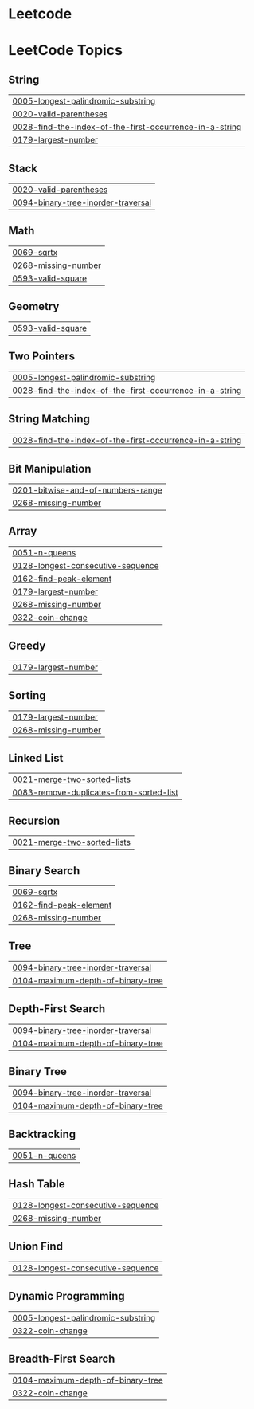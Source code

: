 # Leetcode
<!---LeetCode Topics Start-->
# LeetCode Topics
## String
|  |
| ------- |
| [0005-longest-palindromic-substring](https://github.com/SATHYARAJU-2599/Leetcode/tree/master/0005-longest-palindromic-substring) |
| [0020-valid-parentheses](https://github.com/SATHYARAJU-2599/Leetcode/tree/master/0020-valid-parentheses) |
| [0028-find-the-index-of-the-first-occurrence-in-a-string](https://github.com/SATHYARAJU-2599/Leetcode/tree/master/0028-find-the-index-of-the-first-occurrence-in-a-string) |
| [0179-largest-number](https://github.com/SATHYARAJU-2599/Leetcode/tree/master/0179-largest-number) |
## Stack
|  |
| ------- |
| [0020-valid-parentheses](https://github.com/SATHYARAJU-2599/Leetcode/tree/master/0020-valid-parentheses) |
| [0094-binary-tree-inorder-traversal](https://github.com/SATHYARAJU-2599/Leetcode/tree/master/0094-binary-tree-inorder-traversal) |
## Math
|  |
| ------- |
| [0069-sqrtx](https://github.com/SATHYARAJU-2599/Leetcode/tree/master/0069-sqrtx) |
| [0268-missing-number](https://github.com/SATHYARAJU-2599/Leetcode/tree/master/0268-missing-number) |
| [0593-valid-square](https://github.com/SATHYARAJU-2599/Leetcode/tree/master/0593-valid-square) |
## Geometry
|  |
| ------- |
| [0593-valid-square](https://github.com/SATHYARAJU-2599/Leetcode/tree/master/0593-valid-square) |
## Two Pointers
|  |
| ------- |
| [0005-longest-palindromic-substring](https://github.com/SATHYARAJU-2599/Leetcode/tree/master/0005-longest-palindromic-substring) |
| [0028-find-the-index-of-the-first-occurrence-in-a-string](https://github.com/SATHYARAJU-2599/Leetcode/tree/master/0028-find-the-index-of-the-first-occurrence-in-a-string) |
## String Matching
|  |
| ------- |
| [0028-find-the-index-of-the-first-occurrence-in-a-string](https://github.com/SATHYARAJU-2599/Leetcode/tree/master/0028-find-the-index-of-the-first-occurrence-in-a-string) |
## Bit Manipulation
|  |
| ------- |
| [0201-bitwise-and-of-numbers-range](https://github.com/SATHYARAJU-2599/Leetcode/tree/master/0201-bitwise-and-of-numbers-range) |
| [0268-missing-number](https://github.com/SATHYARAJU-2599/Leetcode/tree/master/0268-missing-number) |
## Array
|  |
| ------- |
| [0051-n-queens](https://github.com/SATHYARAJU-2599/Leetcode/tree/master/0051-n-queens) |
| [0128-longest-consecutive-sequence](https://github.com/SATHYARAJU-2599/Leetcode/tree/master/0128-longest-consecutive-sequence) |
| [0162-find-peak-element](https://github.com/SATHYARAJU-2599/Leetcode/tree/master/0162-find-peak-element) |
| [0179-largest-number](https://github.com/SATHYARAJU-2599/Leetcode/tree/master/0179-largest-number) |
| [0268-missing-number](https://github.com/SATHYARAJU-2599/Leetcode/tree/master/0268-missing-number) |
| [0322-coin-change](https://github.com/SATHYARAJU-2599/Leetcode/tree/master/0322-coin-change) |
## Greedy
|  |
| ------- |
| [0179-largest-number](https://github.com/SATHYARAJU-2599/Leetcode/tree/master/0179-largest-number) |
## Sorting
|  |
| ------- |
| [0179-largest-number](https://github.com/SATHYARAJU-2599/Leetcode/tree/master/0179-largest-number) |
| [0268-missing-number](https://github.com/SATHYARAJU-2599/Leetcode/tree/master/0268-missing-number) |
## Linked List
|  |
| ------- |
| [0021-merge-two-sorted-lists](https://github.com/SATHYARAJU-2599/Leetcode/tree/master/0021-merge-two-sorted-lists) |
| [0083-remove-duplicates-from-sorted-list](https://github.com/SATHYARAJU-2599/Leetcode/tree/master/0083-remove-duplicates-from-sorted-list) |
## Recursion
|  |
| ------- |
| [0021-merge-two-sorted-lists](https://github.com/SATHYARAJU-2599/Leetcode/tree/master/0021-merge-two-sorted-lists) |
## Binary Search
|  |
| ------- |
| [0069-sqrtx](https://github.com/SATHYARAJU-2599/Leetcode/tree/master/0069-sqrtx) |
| [0162-find-peak-element](https://github.com/SATHYARAJU-2599/Leetcode/tree/master/0162-find-peak-element) |
| [0268-missing-number](https://github.com/SATHYARAJU-2599/Leetcode/tree/master/0268-missing-number) |
## Tree
|  |
| ------- |
| [0094-binary-tree-inorder-traversal](https://github.com/SATHYARAJU-2599/Leetcode/tree/master/0094-binary-tree-inorder-traversal) |
| [0104-maximum-depth-of-binary-tree](https://github.com/SATHYARAJU-2599/Leetcode/tree/master/0104-maximum-depth-of-binary-tree) |
## Depth-First Search
|  |
| ------- |
| [0094-binary-tree-inorder-traversal](https://github.com/SATHYARAJU-2599/Leetcode/tree/master/0094-binary-tree-inorder-traversal) |
| [0104-maximum-depth-of-binary-tree](https://github.com/SATHYARAJU-2599/Leetcode/tree/master/0104-maximum-depth-of-binary-tree) |
## Binary Tree
|  |
| ------- |
| [0094-binary-tree-inorder-traversal](https://github.com/SATHYARAJU-2599/Leetcode/tree/master/0094-binary-tree-inorder-traversal) |
| [0104-maximum-depth-of-binary-tree](https://github.com/SATHYARAJU-2599/Leetcode/tree/master/0104-maximum-depth-of-binary-tree) |
## Backtracking
|  |
| ------- |
| [0051-n-queens](https://github.com/SATHYARAJU-2599/Leetcode/tree/master/0051-n-queens) |
## Hash Table
|  |
| ------- |
| [0128-longest-consecutive-sequence](https://github.com/SATHYARAJU-2599/Leetcode/tree/master/0128-longest-consecutive-sequence) |
| [0268-missing-number](https://github.com/SATHYARAJU-2599/Leetcode/tree/master/0268-missing-number) |
## Union Find
|  |
| ------- |
| [0128-longest-consecutive-sequence](https://github.com/SATHYARAJU-2599/Leetcode/tree/master/0128-longest-consecutive-sequence) |
## Dynamic Programming
|  |
| ------- |
| [0005-longest-palindromic-substring](https://github.com/SATHYARAJU-2599/Leetcode/tree/master/0005-longest-palindromic-substring) |
| [0322-coin-change](https://github.com/SATHYARAJU-2599/Leetcode/tree/master/0322-coin-change) |
## Breadth-First Search
|  |
| ------- |
| [0104-maximum-depth-of-binary-tree](https://github.com/SATHYARAJU-2599/Leetcode/tree/master/0104-maximum-depth-of-binary-tree) |
| [0322-coin-change](https://github.com/SATHYARAJU-2599/Leetcode/tree/master/0322-coin-change) |
<!---LeetCode Topics End-->